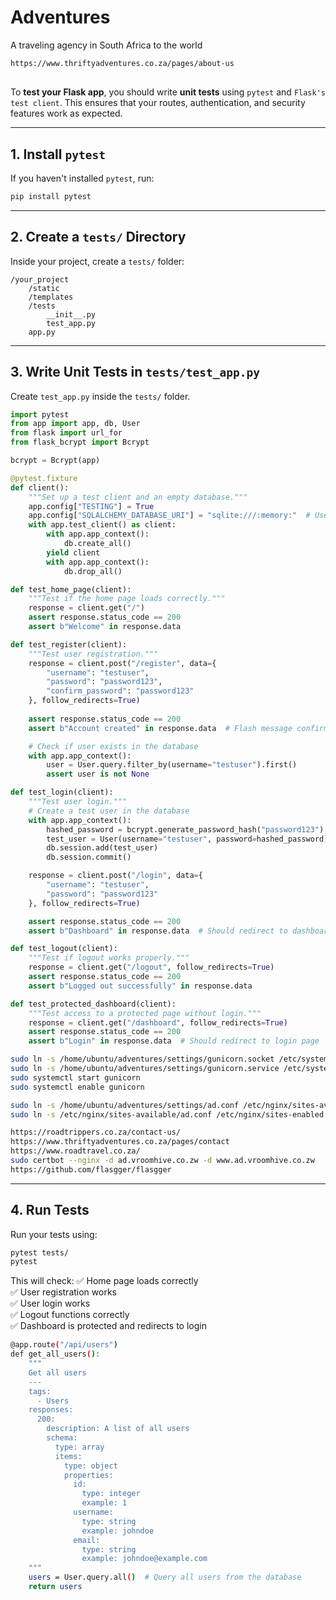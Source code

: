 # Adventures
A traveling agency in South Africa to the world 

```bash
https://www.thriftyadventures.co.za/pages/about-us
```
## 

To **test your Flask app**, you should write **unit tests** using `pytest` and `Flask's test client`. This ensures that your routes, authentication, and security features work as expected.

---

## **1. Install `pytest`**
If you haven't installed `pytest`, run:  
```bash
pip install pytest
```

---

## **2. Create a `tests/` Directory**
Inside your project, create a `tests/` folder:

```
/your_project
    /static
    /templates
    /tests
        __init__.py
        test_app.py
    app.py
```

---

## **3. Write Unit Tests in `tests/test_app.py`**
Create `test_app.py` inside the `tests/` folder.

```python
import pytest
from app import app, db, User
from flask import url_for
from flask_bcrypt import Bcrypt

bcrypt = Bcrypt(app)

@pytest.fixture
def client():
    """Set up a test client and an empty database."""
    app.config["TESTING"] = True
    app.config["SQLALCHEMY_DATABASE_URI"] = "sqlite:///:memory:"  # Use in-memory DB for tests
    with app.test_client() as client:
        with app.app_context():
            db.create_all()
        yield client
        with app.app_context():
            db.drop_all()

def test_home_page(client):
    """Test if the home page loads correctly."""
    response = client.get("/")
    assert response.status_code == 200
    assert b"Welcome" in response.data

def test_register(client):
    """Test user registration."""
    response = client.post("/register", data={
        "username": "testuser",
        "password": "password123",
        "confirm_password": "password123"
    }, follow_redirects=True)
    
    assert response.status_code == 200
    assert b"Account created" in response.data  # Flash message confirmation

    # Check if user exists in the database
    with app.app_context():
        user = User.query.filter_by(username="testuser").first()
        assert user is not None

def test_login(client):
    """Test user login."""
    # Create a test user in the database
    with app.app_context():
        hashed_password = bcrypt.generate_password_hash("password123").decode("utf-8")
        test_user = User(username="testuser", password=hashed_password)
        db.session.add(test_user)
        db.session.commit()

    response = client.post("/login", data={
        "username": "testuser",
        "password": "password123"
    }, follow_redirects=True)

    assert response.status_code == 200
    assert b"Dashboard" in response.data  # Should redirect to dashboard

def test_logout(client):
    """Test if logout works properly."""
    response = client.get("/logout", follow_redirects=True)
    assert response.status_code == 200
    assert b"Logged out successfully" in response.data

def test_protected_dashboard(client):
    """Test access to a protected page without login."""
    response = client.get("/dashboard", follow_redirects=True)
    assert response.status_code == 200
    assert b"Login" in response.data  # Should redirect to login page

```

```bash
sudo ln -s /home/ubuntu/adventures/settings/gunicorn.socket /etc/systemd/system/gunicorn.socket
sudo ln -s /home/ubuntu/adventures/settings/gunicorn.service /etc/systemd/system/gunicorn.service
sudo systemctl start gunicorn
sudo systemctl enable gunicorn

sudo ln -s /home/ubuntu/adventures/settings/ad.conf /etc/nginx/sites-available/
sudo ln -s /etc/nginx/sites-available/ad.conf /etc/nginx/sites-enabled

```
```bash
https://roadtrippers.co.za/contact-us/
https://www.thriftyadventures.co.za/pages/contact
https://www.roadtravel.co.za/
sudo certbot --nginx -d ad.vroomhive.co.zw -d www.ad.vroomhive.co.zw
https://github.com/flasgger/flasgger
```

---

## **4. Run Tests**
Run your tests using:
```bash
pytest tests/
pytest
```

This will check:
✅ Home page loads correctly  
✅ User registration works  
✅ User login works  
✅ Logout functions correctly  
✅ Dashboard is protected and redirects to login  

<!-- Would you like to add **integration tests, API testing, or security penetration testing**? 🚀 -->
```bash
@app.route("/api/users")
def get_all_users():
    """
    Get all users
    ---
    tags:
      - Users
    responses:
      200:
        description: A list of all users
        schema:
          type: array
          items:
            type: object
            properties:
              id:
                type: integer
                example: 1
              username:
                type: string
                example: johndoe
              email:
                type: string
                example: johndoe@example.com
    """
    users = User.query.all()  # Query all users from the database
    return users

```